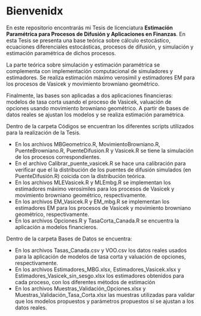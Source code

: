# Bienvenidx
En este repositorio encontrarás mi Tesis de licenciatura **Estimación Paramétrica para Procesos de Difusión y Aplicaciones en Finanzas**. En esta Tesis se presenta una base teórica sobre cálculo estocástico, ecuaciones diferenciales estocásticas, procesos de difusión, y simulación y estimación paramétrica de dichos procesos. 

La parte teórica sobre simulación y estimación paramétrica se complementa con implementación computacional de simuladores y estimadores. Se realiza estimación máximo verosímil y estimadores EM para los procesos de Vasicek y movimiento browniano geométrico.

Finalmente, las bases son aplicadas a dos aplicaciones financieras: modelos de tasa corta usando el proceso de Vasicek, valuación de opciones usando movimiento browniano geométrico. A partir de bases de datos reales se ajustan los modelos y se realiza estimación paramétrica.

Dentro de la carpeta Códigos se encuentran los diferentes scripts utilizados para la realización de la Tesis. 
 - En los archivos MBGeometrico.R, MovimientoBrowniano.R, PuenteBrowniano.R, PuenteDifusion.R y Vasicek.R se tiene la simulación de los procesos correspondientes. 
 - En el archivo Calibrar_puente_vasicek.R se hace una calibración para verificar que el la distribución de los puentes de difusión simulados (en PuenteDifusión.R) coicida con la distribución teórica. 
 - En los archivos MLEVasicek.R y MLEmbg.R se implementan los estimadores máximo verosímiles para los procesos de Vasicek y movimiento browniano geométrico, respectivamente.
 - En los archivos EM_Vasicek.R y EM_mbg.R se implementan los estimadores EM para los procesos de Vasicek y movimiento browniano geométrico, respectivamente.
 - En los archivos Opciones.R y TasaCorta_Canada.R se encuentra la aplicación a modelos financieros.

Dentro de la carpeta Bases de Datos se encuentra:
 - En los archivos Tasas_Canada.csv y VOO.csv los datos reales usados para la aplicación de modelos de tasa corta y valuación de opciones, respectivamente.
 - En los archivos Estimadores_MBG.xlsx, Estimadores_Vasicek.xlsx y Estimadores_Vasicek_sin_sesgo.xlsx los estimadores obtenidos para cada proceso, con los diferentes métodos de estimación
 - En los archivos Muestras_Validación_Opciones.xlsx y Muestras_Validación_Tasa_Corta.xlsx las muestras utilizadas para validar que los modelos propuestos y parámetros propuestos sí se ajustan a los datos reales.

